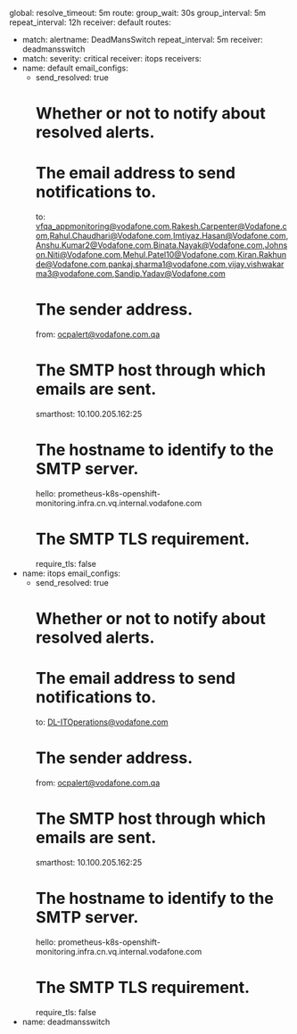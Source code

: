 global:
  resolve_timeout: 5m
route:
  group_wait: 30s
  group_interval: 5m
  repeat_interval: 12h
  receiver: default
  routes:
  - match:
      alertname: DeadMansSwitch
    repeat_interval: 5m
    receiver: deadmansswitch
  - match:
      severity: critical
    receiver: itops
receivers:
- name: default
  email_configs:
    - send_resolved: true
      # Whether or not to notify about resolved alerts.
      # The email address to send notifications to.
      to:  vfqa_appmonitoring@vodafone.com,Rakesh.Carpenter@Vodafone.com,Rahul.Chaudhari@Vodafone.com,Imtiyaz.Hasan@Vodafone.com,Anshu.Kumar2@Vodafone.com,Binata.Nayak@Vodafone.com,Johnson.Niti@Vodafone.com,Mehul.Patel10@Vodafone.com,Kiran.Rakhunde@Vodafone.com,pankaj.sharma1@vodafone.com,vijay.vishwakarma3@vodafone.com,Sandip.Yadav@Vodafone.com
      # The sender address.
      from: ocpalert@vodafone.com.qa
      # The SMTP host through which emails are sent.
      smarthost: 10.100.205.162:25
      # The hostname to identify to the SMTP server.
      hello: prometheus-k8s-openshift-monitoring.infra.cn.vq.internal.vodafone.com
      # The SMTP TLS requirement.
      require_tls: false
- name: itops
  email_configs:
    - send_resolved: true
      # Whether or not to notify about resolved alerts.
      # The email address to send notifications to.
      to: DL-ITOperations@vodafone.com
      # The sender address.
      from: ocpalert@vodafone.com.qa
      # The SMTP host through which emails are sent.
      smarthost: 10.100.205.162:25
      # The hostname to identify to the SMTP server.
      hello: prometheus-k8s-openshift-monitoring.infra.cn.vq.internal.vodafone.com
      # The SMTP TLS requirement.
      require_tls: false
- name: deadmansswitch

